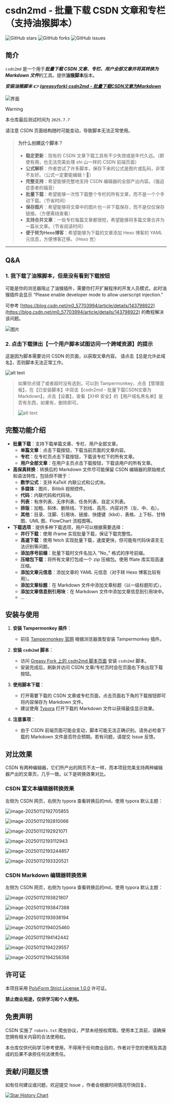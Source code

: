 # csdn2md - 批量下载 CSDN 文章和专栏（支持油猴脚本）

![GitHub stars](https://img.shields.io/github/stars/Qalxry/csdn2md)
![GitHub forks](https://img.shields.io/github/forks/Qalxry/csdn2md)
![GitHub issues](https://img.shields.io/github/issues/Qalxry/csdn2md)

## 简介

`csdn2md` 是一个用于***批量下载 CSDN 文章、专栏、用户全部文章并将其转换为 Markdown 文件***的工具。提供**油猴脚本**版本。

***安装油猴脚本 👉 [(greasyfork) csdn2md - 批量下载CSDN文章为Markdown](https://greasyfork.org/en/scripts/523540-csdn2md-%E6%89%B9%E9%87%8F%E4%B8%8B%E8%BD%BDcsdn%E6%96%87%E7%AB%A0%E4%B8%BAmarkdown)***

![界面](./assets/main.jpg)

> [!WARNING]
>
> 本仓库最后测试时间为 `2025.7.7`
>
> 请注意 CSDN 页面结构随时可能变动，导致脚本无法正常使用。

> #### 为什么创建这个脚本？
>
> - **稳定更新**：现有的 CSDN 文章下载工具有不少失效或是年代久远。（即使有用，也无法完美处理 shi 山一样的 CSDN 前端页面）
> - **公式解析**：作者尝试了许多脚本，保存下来的公式是图片或乱码，非常不友好。（公式一定要能编辑！😤）
> - **完整支持**：希望能够完整地支持 CSDN 编辑器的全部产出内容。（强迫症患者的福音）
> - **批量下载**：希望能够一次性下载整个专栏的所有文章，而不是一个个手动下载。（节省时间）
> - **保存图片**：希望能够将文章中的图片也一并下载保存，而不是仅仅保存链接。（方便离线查看）
> - **支持合并文章**：一些专栏每篇文章都很短，希望能够将多篇文章合并为一篇长文章。（节省阅读时间）
> - **便于转为Hexo博客**：希望能够为下载的文章添加 Hexo 博客的 YAML 元信息，方便博客迁移。（Hexo 党）

------

## Q&A

### 1. 我下载了油猴脚本，但是没有看到下载按钮

可能是你的浏览器阻止了油猴插件，需要你打开扩展程序的开发人员模式，此时油猴插件会显示 “Please enable developer mode to allow userscript injection.”

可参考 [https://blog.csdn.net/m0_57703994/article/details/143798922](https://blog.csdn.net/m0_57703994/article/details/143798922) 的教程解决该问题。

![图片](https://github.com/user-attachments/assets/732074a6-c143-4a89-95a9-79f8403ad9e7)

### 2. 点击下载弹出【一个用户脚本试图访问一个跨域资源】的提示

这是因为脚本需要访问 CSDN 的页面，以获取文章内容。
请点击【总是允许此域名】，否则脚本无法正常工作。

![alt text](./assets/image.png)

> 如果你点错了或者超时没有选到，可以到 Tampermonkey，点击【管理面板】，在【已安装脚本】中双击【csdn2md - 批量下载CSDN文章为Markdown】，点击【设置】，查看【XHR 安全】的【用户域名黑名单】是否有东西，如果有，删除即可。
>
> ![alt text](./assets/image-1.png)

## 完整功能介绍

- **批量下载**：支持下载单篇文章、专栏、用户全部文章。
  - **单篇文章**：点击下载按钮，下载当前页面的文章内容。
  - **专栏**：在专栏页点击下载按钮，下载该专栏下的所有文章。
  - **用户全部文章**：在用户主页点击下载按钮，下载该用户的所有文章。
- **高保真转换**：转换后的 Markdown 文件尽可能保留 CSDN 编辑器的原始格式和语法特性，包括但不限于：
  - **数学公式**：支持 KaTeX 内联公式和公式块。
  - **多媒体**：图片、Bilibili 视频控件。
  - **代码**：内联代码和代码块。
  - **列表**：有序列表、无序列表、任务列表、自定义列表。
  - **排版**：加粗、斜体、删除线、下划线、高亮、内容对齐（左、中、右）。
  - **其他**：目录、注脚、引用块、链接、快捷键（kbd）、表格、上下标、甘特图、UML 图、FlowChart 流程图等。
- **下载选项**：提供多种下载选项，用户可以根据需要选择：
  - **并行下载**：使用 iframe 实现批量下载，保证下载完整性。
  - **高速下载**：使用 fetch 实现批量下载，速度更快，但可能有代码块语言无法识别等问题。
  - **添加序号前缀**：批量下载时文件名加入 "No_" 格式的序号前缀。
  - **压缩包下载**：将所有文章打包成一个 zip 压缩包。使用 fflate 库实现高速压缩。
  - **添加文章元信息**：添加文章的 YAML 元信息（对于转 Hexo 博客比较有用）。
  - **添加文章标题**：在 Markdown 文件中添加文章标题（以一级标题形式）。
  - **添加文章信息到引用块**：在 Markdown 文件中添加文章信息到引用块中。
  - ...

## 安装与使用

1. **安装 Tampermonkey 插件**：
   - 前往 [Tampermonkey 官网](https://www.tampermonkey.net/) 根据浏览器类型安装 Tampermonkey 插件。

2. **安装 `csdn2md` 脚本**：
   - 访问 [Greasy Fork 上的 csdn2md 脚本页面](https://greasyfork.org/en/scripts/523540-csdn2md-%E6%89%B9%E9%87%8F%E4%B8%8B%E8%BD%BDcsdn%E6%96%87%E7%AB%A0%E4%B8%BAmarkdown) 安装 `csdn2md` 脚本。
   - 安装完成后，刷新并访问 CSDN 文章/专栏页时会在页面右下角出现下载按钮。

3. **使用脚本下载**：
   - 打开需要下载的 CSDN 文章或专栏页面，点击页面右下角的下载按钮即可将内容保存为 Markdown 文件。
   - 建议使用 [Typora](https://typora.io/) 打开下载的 Markdown 文件以获得最佳显示效果。

4. **注意事项**：
   - 由于 CSDN 前端页面可能会变动，脚本可能无法正确识别。请务必检查下载的 Markdown 文件是否符合预期。若有问题，请提交 Issue 反馈。

## 对比效果

CSDN 有两种编辑器，它们所产出的网页不太一样，而本项目完美支持两种编辑器产出的文章页，几乎一致。以下是转换效果对比。

### CSDN 富文本编辑器转换效果

左侧为 CSDN 网页，右侧为 typora 查看转换后的md，使用 typora 默认主题：

![image-20250112192705855](./assets/image-20250112192705855.png)

![image-20250112192810066](./assets/image-20250112192810066.png)

![image-20250112192921071](./assets/image-20250112192921071.png)

![image-20250112193112943](./assets/image-20250112193112943.png)

![image-20250112193244857](./assets/image-20250112193244857.png)

![image-20250112193320521](./assets/image-20250112193320521.png)

### CSDN Markdown 编辑器转换效果

左侧为 CSDN 网页，右侧为 typora 查看转换后的md，使用 typora 默认主题：

![image-20250112193821807](./assets/image-20250112193821807.png)

![image-20250112193847388](./assets/image-20250112193847388.png)

![image-20250112193938194](./assets/image-20250112193938194.png)

![image-20250112194025460](./assets/image-20250112194025460.png)

![image-20250112194142442](./assets/image-20250112194142442.png)

![image-20250112194229557](./assets/image-20250112194229557.png)

![image-20250112194256356](./assets/image-20250112194256356.png)

## 许可证

本项目采用 [PolyForm Strict License 1.0.0](https://polyformproject.org/licenses/strict/1.0.0/) 许可证。

**禁止商业用途，仅供学习和个人使用。**

## 免责声明

CSDN 实施了 `robots.txt` 爬虫协议，严禁未经授权爬取。使用本工具前，请确保您拥有相关内容的合法使用权。

本仓库仅供代码学习参考使用，不得用于任何商业目的，作者对于您的使用及其造成的后果不承担任何法律责任。

## 贡献/问题反馈

如有任何建议或问题，欢迎提交 Issue ，作者会根据时间情况尽快回复。

[![Star History Chart](https://api.star-history.com/svg?repos=Qalxry/csdn2md&type=Date)](https://star-history.com/#Qalxry/csdn2md&Date)
